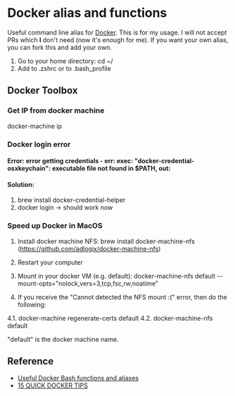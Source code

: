 # Docker alias and functions

Useful command line alias for [Docker](https://www.docker.io/). This is for my usage. I will not accept PRs which **I** don't need (now it's enough for me). If you want your own alias, you can fork this and add your own. 

1. Go to your home directory: cd ~/ 
2. Add to .zshrc or to .bash_profile

## Docker Toolbox

### Get IP from docker machine
docker-machine ip

### Docker login error
#### Error: error getting credentials - err: exec: "docker-credential-osxkeychain": executable file not found in $PATH, out:
#### Solution:
1. brew install docker-credential-helper
2. docker login -> should work now

### Speed up Docker in MacOS
1. Install docker machine NFS:
brew install docker-machine-nfs (https://github.com/adlogix/docker-machine-nfs)

2. Restart your computer

3. Mount in your docker VM (e.g. default):
docker-machine-nfs default --mount-opts="nolock,vers=3,tcp,fsc,rw,noatime"

4. If you receive the "Cannot detected the NFS mount :(" error, then do the following:

4.1. docker-machine regenerate-certs default
4.2. docker-machine-nfs default

"default" is the docker machine name.

## Reference

- [Useful Docker Bash functions and aliases](http://kartar.net/2014/03/useful-docker-bash-functions-and-aliases)
- [15 QUICK DOCKER TIPS](https://labs.ctl.io/15-quick-docker-tips/)
